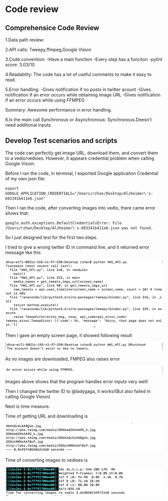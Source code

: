 # Code review

## Comprehensice Code Review
1.Data path review: 

2.API calls: Tweepy,ffmpeg,Google Vision

3.Code convention:
-Have a main function
-Every step has a funciton
-pylint score: 3.03/10

4.Readablity:
The code has a lot of useful comments to make it easy to read.

5.Error handling:
-Gives notification if no posts in twitter acount
-Gives notification if an error occurs while obtaining image URL
-Gives notification if an error occurs while using FFMPEG

Summary: Awesome performance in error handling.

6.Is the main call Synchronous or Asynchronous:
Synchronous.Deesn't need additional inputs.

## Develop Test scenarios and scripts
The code can perfectly get image URL, download them, and convert them to a vedio/vedioes.
However, It appears credential problem when calling Google Vision.

Before I ran the code, in terminal, I exported Google applicaiton Credential of my own json file:
```
export GOOGLE_APPLICATION_CREDENTIALS="/Users/rzhan/Desktop/Alzheimer\'s-683341b411e6.json"
```
Then I ran the code, after converting images into vedio, there came error shows that:
```
google.auth.exceptions.DefaultCredentialsError: File /Users/rzhan/Desktop/Alzheimer\'s-683341b411e6.json was not found.
```
So I just designed test for the first two steps.

I tried to give a wrong twitter ID in command line, and it returned error message like this


![alt text](https://github.com/qinjinjia/ec500c1spring18/blob/master/hw2_code%20review%20by%20Runzhou%20Han/Screen%20Shot%202018-02-21%20at%208.13.11%20PM.png)


Then I gave an empty screen page, it showed following result


![alt text](https://github.com/qinjinjia/ec500c1spring18/blob/master/hw2_code%20review%20by%20Runzhou%20Han/Screen%20Shot%202018-02-21%20at%208.28.45%20PM.png)


As no images are downloaded, FMPEG also raises error


![alt text](https://github.com/qinjinjia/ec500c1spring18/blob/master/hw2_code%20review%20by%20Runzhou%20Han/Screen%20Shot%202018-02-21%20at%208.31.48%20PM.png)

Images above shows that the program handles error inputs very well!

Then I changed the twitter ID to @ladygaga, it works!(But also failed in calling Google Vision)

Next is time measure.

Time of getting URL and downloading is 

![alt text](https://github.com/qinjinjia/ec500c1spring18/blob/master/hw2_code%20review%20by%20Runzhou%20Han/Screen%20Shot%202018-02-21%20at%209.30.02%20PM.png)

Time of converting images to vedioes is 

![alt text](https://github.com/qinjinjia/ec500c1spring18/blob/master/hw2_code%20review%20by%20Runzhou%20Han/Screen%20Shot%202018-02-21%20at%209.36.09%20PM.png)
